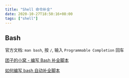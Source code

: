 ```yaml
---
title: "Shell 命令补全"
date: 2020-10-27T18:50:16+08:00
tags: ["shell"]
---
```


## Bash

官方文档: `man bash`, 按 `/`, 输入 `Programmable Completion` 回车

[团子的小窝 - 编写 Bash 补全脚本](https://kodango.com/bash-competion-programming)

[如何编写 bash 自动补全脚本](https://www.infoq.cn/article/bash-programmable-completion-tutorial)
